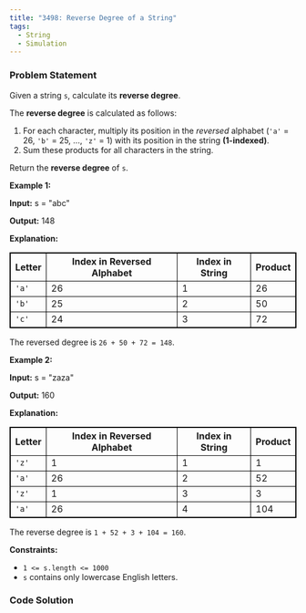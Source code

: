```yaml
---
title: "3498: Reverse Degree of a String"
tags:
  - String
  - Simulation
---
```

### Problem Statement

<p>Given a string <code>s</code>, calculate its <strong>reverse degree</strong>.</p>

<p>The <strong>reverse degree</strong> is calculated as follows:</p>

<ol>
	<li>For each character, multiply its position in the <em>reversed</em> alphabet (<code>&#39;a&#39;</code> = 26, <code>&#39;b&#39;</code> = 25, ..., <code>&#39;z&#39;</code> = 1) with its position in the string <strong>(1-indexed)</strong>.</li>
	<li>Sum these products for all characters in the string.</li>
</ol>

<p>Return the <strong>reverse degree</strong> of <code>s</code>.</p>


<p><strong class="example">Example 1:</strong></p>

<div class="example-block">
<p><strong>Input:</strong> <span class="example-io">s = &quot;abc&quot;</span></p>

<p><strong>Output:</strong> <span class="example-io">148</span></p>

<p><strong>Explanation:</strong></p>

<table style="border: 1px solid black;">
	<tbody>
		<tr>
			<th style="border: 1px solid black;">Letter</th>
			<th style="border: 1px solid black;">Index in Reversed Alphabet</th>
			<th style="border: 1px solid black;">Index in String</th>
			<th style="border: 1px solid black;">Product</th>
		</tr>
		<tr>
			<td style="border: 1px solid black;"><code>&#39;a&#39;</code></td>
			<td style="border: 1px solid black;">26</td>
			<td style="border: 1px solid black;">1</td>
			<td style="border: 1px solid black;">26</td>
		</tr>
		<tr>
			<td style="border: 1px solid black;"><code>&#39;b&#39;</code></td>
			<td style="border: 1px solid black;">25</td>
			<td style="border: 1px solid black;">2</td>
			<td style="border: 1px solid black;">50</td>
		</tr>
		<tr>
			<td style="border: 1px solid black;"><code>&#39;c&#39;</code></td>
			<td style="border: 1px solid black;">24</td>
			<td style="border: 1px solid black;">3</td>
			<td style="border: 1px solid black;">72</td>
		</tr>
	</tbody>
</table>

<p>The reversed degree is <code>26 + 50 + 72 = 148</code>.</p>
</div>

<p><strong class="example">Example 2:</strong></p>

<div class="example-block">
<p><strong>Input:</strong> <span class="example-io">s = &quot;zaza&quot;</span></p>

<p><strong>Output:</strong> <span class="example-io">160</span></p>

<p><strong>Explanation:</strong></p>

<table style="border: 1px solid black;">
	<tbody>
		<tr>
			<th style="border: 1px solid black;">Letter</th>
			<th style="border: 1px solid black;">Index in Reversed Alphabet</th>
			<th style="border: 1px solid black;">Index in String</th>
			<th style="border: 1px solid black;">Product</th>
		</tr>
		<tr>
			<td style="border: 1px solid black;"><code>&#39;z&#39;</code></td>
			<td style="border: 1px solid black;">1</td>
			<td style="border: 1px solid black;">1</td>
			<td style="border: 1px solid black;">1</td>
		</tr>
		<tr>
			<td style="border: 1px solid black;"><code>&#39;a&#39;</code></td>
			<td style="border: 1px solid black;">26</td>
			<td style="border: 1px solid black;">2</td>
			<td style="border: 1px solid black;">52</td>
		</tr>
		<tr>
			<td style="border: 1px solid black;"><code>&#39;z&#39;</code></td>
			<td style="border: 1px solid black;">1</td>
			<td style="border: 1px solid black;">3</td>
			<td style="border: 1px solid black;">3</td>
		</tr>
		<tr>
			<td style="border: 1px solid black;"><code>&#39;a&#39;</code></td>
			<td style="border: 1px solid black;">26</td>
			<td style="border: 1px solid black;">4</td>
			<td style="border: 1px solid black;">104</td>
		</tr>
	</tbody>
</table>

<p>The reverse degree is <code>1 + 52 + 3 + 104 = 160</code>.</p>
</div>


<p><strong>Constraints:</strong></p>

<ul>
	<li><code>1 &lt;= s.length &lt;= 1000</code></li>
	<li><code>s</code> contains only lowercase English letters.</li>
</ul>


### Code Solution

```python

```
